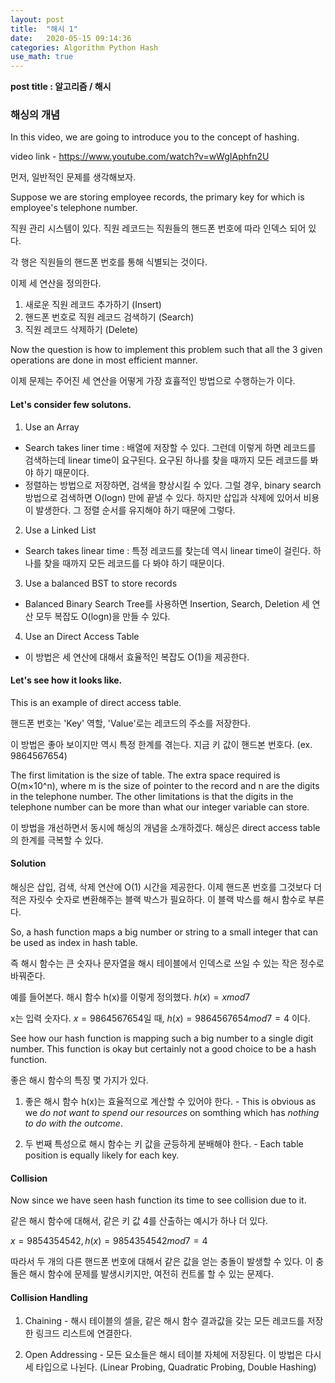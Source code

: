 ```yaml
---
layout: post
title:  "해시 1"
date:   2020-05-15 09:14:36 
categories: Algorithm Python Hash
use_math: true
---
```


**post title : 알고리즘 / 해시**

### 해싱의 개념

In this video, we are going to introduce you to the concept of hashing. 

video link - https://www.youtube.com/watch?v=wWgIAphfn2U

먼저, 일반적인 문제를 생각해보자.

Suppose we are storing employee records, the primary key for which is employee's telephone number.

직원 관리 시스템이 있다. 직원 레코드는 직원들의 핸드폰 번호에 따라 인덱스 되어 있다.

각 행은 직원들의 핸드폰 번호를 통해 식별되는 것이다.

이제 세 연산을 정의한다.

1. 새로운 직원 레코드 추가하기 (Insert)
2. 핸드폰 번호로 직원 레코드 검색하기 (Search)
3. 직원 레코드 삭제하기 (Delete)

Now the question is how to implement this problem such that all the 3 given operations are done in most efficient manner.

이제 문제는 주어진 세 연산을 어떻게 가장 효휼적인 방법으로 수행하는가 이다.

#### Let's consider few solutons.

1. Use an Array 
  - Search takes liner time : 배열에 저장할 수 있다. 그런데 이렇게 하면 레코드를 검색하는데 linear time이 요구된다. 요구된 하나를 찾을 때까지 모든 레코드를 봐야 하기 때문이다. 
  - 정렬하는 방법으로 저장하면, 검색을 향상시킬 수 있다. 그럴 경우, binary search 방법으로 검색하면 O(logn) 만에 끝낼 수 있다. 하지만 삽입과 삭제에 있어서 비용이 발생한다. 그 정렬 순서를 유지해야 하기 때문에 그렇다.
  
2. Use a Linked List 
  - Search takes linear time : 특정 레코드를 찾는데 역시 linear time이 걸린다. 하나를 찾을 때까지 모든 레코드를 다 봐야 하기 때문이다. 
  
3. Use a balanced BST to store records
  - Balanced Binary Search Tree를 사용하면 Insertion, Search, Deletion 세 연산 모두 복잡도 O(logn)을 만들 수 있다. 
 
4. Use an Direct Access Table
  - 이 방법은 세 연산에 대해서 효율적인 복잡도 O(1)을 제공한다.
  

#### Let's see how it looks like.

This is an example of direct access table. 

핸드폰 번호는 'Key' 역할, 'Value'로는 레코드의 주소를 저장한다. 

이 방법은 좋아 보이지만 역시 특정 한계를 겪는다. 지금 키 값이 핸드본 번호다. (ex. 9864567654)
  
The first limitation is the size of table. The extra space required is O(m×10^n), where m is the size of pointer to the record and n are the digits in the telephone number. The other limitations is that the digits in the telephone number can be more than what our integer variable can store. 

이 방법을 개선하면서 동시에 해싱의 개념을 소개하겠다. 해싱은 direct access table의 한계를 극복할 수 있다.


#### Solution

해싱은 삽입, 검색, 삭제 연산에 O(1) 시간을 제공한다. 이제 핸드폰 번호를 그것보다 더 적은 자릿수 숫자로 변환해주는 블랙 박스가 필요하다. 이 블랙 박스를 해시 함수로 부른다. 

So, a hash function maps a big number or string to a small integer that can be used as index in hash table.

즉 해시 함수는 큰 숫자나 문자열을 해시 테이블에서 인덱스로 쓰일 수 있는 작은 정수로 바꿔준다.

예를 들어본다. 해시 함수 h(x)를 이렇게 정의했다. $h(x) = x mod 7$

x는 입력 숫자다. $x = 9864567654$일 때, $h(x) = 9864567654 mod 7 = 4$ 이다.

See how our hash function is mapping such a big number to a single digit number. This function is okay but certainly not a good choice to be a hash function.

좋은 해시 함수의 특징 몇 가지가 있다. 

1. 좋은 해시 함수 h(x)는 효율적으로 계산할 수 있어야 한다. - This is obvious as we *do not want to spend our resources* on somthing which has *nothing to do with the outcome*.

2. 두 번째 특성으로 해시 함수는 키 값을 균등하게 분배해야 한다. - Each table position is equally likely for each key. 


#### Collision

Now since we have seen hash function its time to see collision due to it.

같은 해시 함수에 대해서, 같은 키 값 4를 산출하는 예시가 하나 더 있다. 

$x = 9854354542, h(x) = 9854354542 mod 7 = 4$

따라서 두 개의 다른 핸드폰 번호에 대해서 같은 값을 얻는 충돌이 발생할 수 있다. 이 충돌은 해시 함수에 문제를 발생시키지만, 여전히 컨트롤 할 수 있는 문제다.


#### Collision Handling

1. Chaining - 해시 테이블의 셀을, 같은 해시 함수 결과값을 갖는 모든 레코드를 저장한 링크드 리스트에 연결한다.

2. Open Addressing - 모든 요소들은 해시 테이블 자체에 저장된다. 이 방법은 다시 세 타입으로 나뉜다. (Linear Probing, Quadratic Probing, Double Hashing)









  


